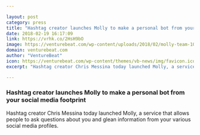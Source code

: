 ```yaml
---

layout: post
category: press
title: "Hashtag creator launches Molly to make a personal bot from your social media footprint"
date: 2018-02-19 16:17:09
link: https://vrhk.co/2HsH9bO
image: https://venturebeat.com/wp-content/uploads/2018/02/molly-team-100vn-edit.jpg?fit=780%2C585&strip=all
domain: venturebeat.com
author: "VentureBeat"
icon: https://venturebeat.com/wp-content/themes/vb-news/img/favicon.ico
excerpt: "Hashtag creator Chris Messina today launched Molly, a service that allows people to ask questions about you and glean information from your various social media profiles."

---
```


### Hashtag creator launches Molly to make a personal bot from your social media footprint

Hashtag creator Chris Messina today launched Molly, a service that allows people to ask questions about you and glean information from your various social media profiles.